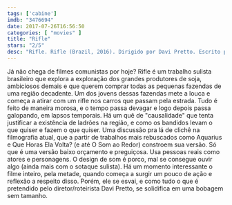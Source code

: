 ```yaml
---
tags: ['cabine']
imdb: "3476694"
date: 2017-07-26T16:56:50
categories: [ "movies" ]
title: "Rifle"
stars: "2/5"
desc: "Rifle. Rifle (Brazil, 2016). Dirigido por Davi Pretto. Escrito por Davi Pretto, Richard Tavares. Com Dione Avila De Oliveira (Dione), Evaristo Pimentel Goularte (Evaristo), Francisco Fabrício Dutra dos Santos (Mariano), Sofia Ferreira (Vitória), Andressa Nogueira Goularte (Andressa)."
---
```

Já não chega de filmes comunistas por hoje? Rifle é um trabalho sulista brasileiro que explora a exploração dos grandes produtores de soja, ambiciosos demais e que querem comprar todas as pequenas fazendas de uma região decadente. Um dos jovens dessas fazendas mete a louca e começa a atirar com um rifle nos carros que passam pela estrada. Tudo é feito de maneira morosa, e o tempo passa devagar e logo depois passa galopando, em lapsos temporais. Há um quê de "causalidade" que tenta justificar a existência de ladrões na região, e como os bandidos levam o que quiser e fazem o que quiser. Uma discussão pra lá de clichê na filmografia atual, que a partir de trabalhos mais rebuscados como Aquarius e Que Horas Ela Volta? (e até O Som ao Redor) constroem sua versão. Só que é uma versão baixo orçamento e preguiçosa. Usa pessoas reais como atores e personagens. O design de som é porco, mal se consegue ouvir algo (ainda mais com o sotaque sulista). Há um momento interessante o filme inteiro, pela metade, quando começa a surgir um pouco de ação e reflexão a respeito disso. Porém, ele se esvai, e como tudo o que é pretendido pelo diretor/roteirista Davi Pretto, se solidifica em uma bobagem sem tamanho.

